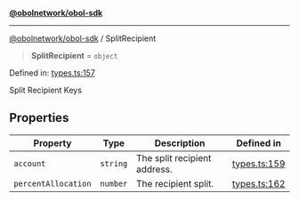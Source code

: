[**@obolnetwork/obol-sdk**](../index.md)

***

[@obolnetwork/obol-sdk](../index.md) / SplitRecipient

> **SplitRecipient** = `object`

Defined in: [types.ts:157](https://github.com/ObolNetwork/obol-sdk/blob/920730d3a8bf5554dc69a4ed8703da68e999e989/src/types.ts#L157)

Split Recipient Keys

## Properties

| Property | Type | Description | Defined in |
| ------ | ------ | ------ | ------ |
| <a id="account"></a> `account` | `string` | The split recipient address. | [types.ts:159](https://github.com/ObolNetwork/obol-sdk/blob/920730d3a8bf5554dc69a4ed8703da68e999e989/src/types.ts#L159) |
| <a id="percentallocation"></a> `percentAllocation` | `number` | The recipient split. | [types.ts:162](https://github.com/ObolNetwork/obol-sdk/blob/920730d3a8bf5554dc69a4ed8703da68e999e989/src/types.ts#L162) |

